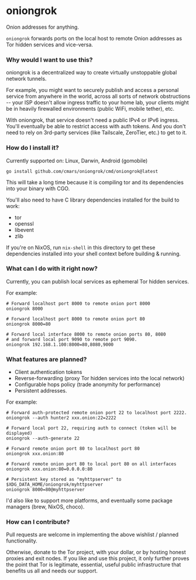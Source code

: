 # oniongrok

Onion addresses for anything.

`oniongrok` forwards ports on the local host to remote Onion addresses as Tor
hidden services and vice-versa.

### Why would I want to use this?

oniongrok is a decentralized way to create virtually unstoppable global network
tunnels.

For example, you might want to securely publish and access a personal service
from anywhere in the world, across all sorts of network obstructions -- your
ISP doesn't allow ingress traffic to your home lab, your clients might be in
heavily firewalled environments (public WiFi, mobile tether), etc.

With oniongrok, that service doesn't need a public IPv4 or IPv6 ingress. You'll
eventually be able to restrict access with auth tokens. And you don't need to
rely on 3rd-party services (like Tailscale, ZeroTier, etc.) to get to it.

### How do I install it?

Currently supported on: Linux, Darwin, Android (gomobile)

    go install github.com/cmars/oniongrok/cmd/oniongrok@latest

This will take a long time because it is compiling tor and its dependencies
into your binary with CGO.

You'll also need to have C library dependencies installed for the build to work:

- tor
- openssl
- libevent
- zlib

If you're on NixOS, run `nix-shell` in this directory to get these dependencies
installed into your shell context before building & running.

### What can I do with it right now?

Currently, you can publish local services as ephemeral Tor hidden services.

For example:

```
# Forward localhost port 8000 to remote onion port 8000
oniongrok 8000

# Forward localhost port 8000 to remote onion port 80
oniongrok 8000=80

# Forward local interface 8000 to remote onion ports 80, 8080
# and forward local port 9090 to remote port 9090.
oniongrok 192.168.1.100:8000=80,8080,9000
```

### What features are planned?

* Client authentication tokens
* Reverse-forwarding (proxy Tor hidden services into the local network)
* Configurable hops policy (trade anonymity for performance)
* Persistent addresses.

For example:

```
# Forward auth-protected remote onion port 22 to localhost port 2222.
oniongrok --auth hunter2 xxx.onion:22=2222

# Forward local port 22, requiring auth to connect (token will be displayed)
oniongrok --auth-generate 22

# Forward remote onion port 80 to localhost port 80
oniongrok xxx.onion:80

# Forward remote onion port 80 to local port 80 on all interfaces
oniongrok xxx.onion:80=0.0.0.0:80

# Persistent key stored as "myhttpserver" to $XDG_DATA_HOME/oniongrok/myhttpserver
oniongrok 8000=80@myhttpserver
```

I'd also like to support more platforms, and eventually some package managers
(brew, NixOS, choco).

### How can I contribute?

Pull requests are welcome in implementing the above wishlist / planned
functionality.

Otherwise, donate to the Tor project, with your dollar, or by hosting honest
proxies and exit nodes. If you like and use this project, it only further
proves the point that Tor is legitimate, essential, useful public
infrastructure that benefits us all and needs our support.
